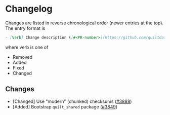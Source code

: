# Changelog

Changes are listed in reverse chronological order (newer entries at the top).
The entry format is

```markdown
- [Verb] Change description ([#<PR-number>](https://github.com/quiltdata/quilt/pull/<PR-number>))
```

where verb is one of

- Removed
- Added
- Fixed
- Changed

## Changes

- [Changed] Use "modern" (chunked) checksums ([#3888](https://github.com/quiltdata/quilt/pull/3888))
- [Added] Bootstrap `quilt_shared` package ([#3849](https://github.com/quiltdata/quilt/pull/3849))
